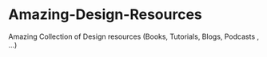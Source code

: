 # Amazing-Design-Resources
Amazing Collection of Design resources (Books, Tutorials, Blogs, Podcasts , ...)
